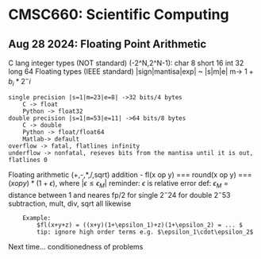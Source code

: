 # CMSC660: Scientific Computing

## Aug 28 2024: Floating Point Arithmetic

C lang
    integer types (NOT standard) (-2^N,2^N-1):
        char    8 
        short   16 
        int     32 
        long    64
Floating types (IEEE standard)
|sign|mantisa|exp| ~ |s|m|e|
m-> $1 + b_i*2^-i$ 

    single precision |s=1|m=23|e=8| ->32 bits/4 bytes
        C -> float 
        Python -> float32 
    double precision |s=1|m=53|e=11| ->64 bits/8 bytes 
        C -> double 
        Python -> float/float64
        Matlab-> default
    overflow -> fatal, flatlines infinity
    underflow -> nonfatal, reseves bits from the mantisa until it is out, flatlines 0
Floating arithmetic (+,-,*,/,sqrt) 
    addition - fl(x op y) === round(x op y) === $(x op y)*(1+\epsilon)$, where $|\epsilon \leq \epsilon_M|$
        reminder: $\epsilon$ is relative error
        def: $\epsilon_M = \text{distance between 1 and neares fp}/2$
            for single $2^-24$
            for double $2^-53$
    subtraction, mult, div, sqrt all likewise

        Example: 
            $fl(x+y+z) = ((x+y)(1+\epsilon_1)+z)(1+\epsilon_2) = ... $
            tip: ignore high order terms e.g. $\epsilon_1\cdot\epsilon_2$

Next time... conditionedness of problems 

